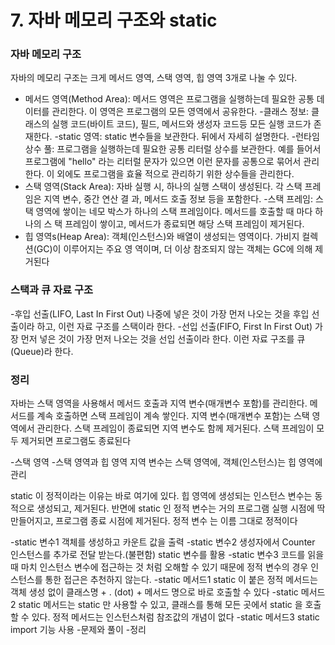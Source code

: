 # 7. 자바 메모리 구조와 static
### 자바 메모리 구조
자바의 메모리 구조는 크게 메서드 영역, 스택 영역, 힙 영역 3개로 나눌 수 있다.

* 메서드 영역(Method Area): 메서드 영역은 프로그램을 실행하는데 필요한 공통 데이터를 관리한다. 이 영역은
프로그램의 모든 영역에서 공유한다.
-클래스 정보: 클래스의 실행 코드(바이트 코드), 필드, 메서드와 생성자 코드등 모든 실행 코드가 존재한다.
-static 영역: static 변수들을 보관한다. 뒤에서 자세히 설명한다.
-런타임 상수 풀: 프로그램을 실행하는데 필요한 공통 리터럴 상수를 보관한다. 예를 들어서 프로그램에 "hello" 라는 리터럴 문자가 있으면 이런 문자를 공통으로 묶어서 관리한다. 이 외에도 프로그램을 효율
적으로 관리하기 위한 상수들을 관리한다.
* 스택 영역(Stack Area): 자바 실행 시, 하나의 실행 스택이 생성된다. 각 스택 프레임은 지역 변수, 중간 연산 결
과, 메서드 호출 정보 등을 포함한다.
-스택 프레임: 스택 영역에 쌓이는 네모 박스가 하나의 스택 프레임이다. 메서드를 호출할 때 마다 하나의 스
택 프레임이 쌓이고, 메서드가 종료되면 해당 스택 프레임이 제거된다.
* 힙 영역s(Heap Area): 객체(인스턴스)와 배열이 생성되는 영역이다. 가비지 컬렉션(GC)이 이루어지는 주요 영
역이며, 더 이상 참조되지 않는 객체는 GC에 의해 제거된다

### 스택과 큐 자료 구조
-후입 선출(LIFO, Last In First Out)
나중에 넣은 것이 가장 먼저 나오는 것을 후입 선출이라 하고, 이런 자료 구조를 스택이라 한다.
-선입 선출(FIFO, First In First Out)
가장 먼저 넣은 것이 가장 먼저 나오는 것을 선입 선출이라 한다. 이런 자료 구조를 큐(Queue)라 한다.

### 정리
자바는 스택 영역을 사용해서 메서드 호출과 지역 변수(매개변수 포함)를 관리한다.
메서드를 계속 호출하면 스택 프레임이 계속 쌓인다.
지역 변수(매개변수 포함)는 스택 영역에서 관리한다.
스택 프레임이 종료되면 지역 변수도 함께 제거된다.
스택 프레임이 모두 제거되면 프로그램도 종료된다

-스택 영역
-스택 영역과 힙 영역
지역 변수는 스택 영역에, 객체(인스턴스)는 힙 영역에 관리

static 이 정적이라는 이유는 바로 여기에 있다. 힙 영역에 생성되는 인스턴스 변수는 동적으로 생성되고, 제거된다.
반면에 static 인 정적 변수는 거의 프로그램 실행 시점에 딱 만들어지고, 프로그램 종료 시점에 제거된다. 정적 변수
는 이름 그대로 정적이다

-static 변수1 
객체를 생성하고 카운트 값을 출력
-static 변수2 
생성자에서 Counter 인스턴스를 추가로 전달 받는다.(불편함) static 변수를 활용
-static 변수3 
코드를 읽을 때 마치 인스턴스 변수에 접근하는 것 처럼 오해할 수 있기 때문에 정적 변수의 경우 인스턴스를 통한 접근은 추천하지 않는다.
-static 메서드1 
static 이 붙은 정적 메서드는 객체 생성 없이 클래스명 + . (dot) + 메서드 명으로 바로 호출할 수 있다
-static 메서드2
static 메서드는 static 만 사용할 수 있고, 클래스를 통해 모든 곳에서 static 을 호출할 수 있다. 정적 메서드는 인스턴스처럼 참조값의 개념이 없다
-static 메서드3
static import 기능 사용
-문제와 풀이
-정리